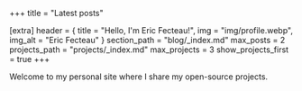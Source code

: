 +++
title = "Latest posts"

[extra]
header = { title = "Hello, I'm Eric Fecteau!", img = "img/profile.webp", img_alt = "Eric Fecteau" }
section_path = "blog/_index.md" 
max_posts = 2
projects_path = "projects/_index.md" 
max_projects = 3
show_projects_first = true
+++

Welcome to my personal site where I share my open-source projects.
